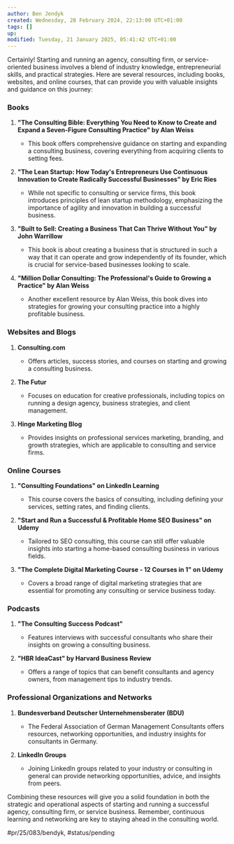 ```yaml
---
author: Ben Jendyk
created: Wednesday, 28 February 2024, 22:13:00 UTC+01:00
tags: []
up:
modified: Tuesday, 21 January 2025, 05:41:42 UTC+01:00
---
```


Certainly! Starting and running an agency, consulting firm, or service-oriented business involves a blend of industry knowledge, entrepreneurial skills, and practical strategies. Here are several resources, including books, websites, and online courses, that can provide you with valuable insights and guidance on this journey:

### Books

1. **"The Consulting Bible: Everything You Need to Know to Create and Expand a Seven-Figure Consulting Practice" by Alan Weiss**
	- This book offers comprehensive guidance on starting and expanding a consulting business, covering everything from acquiring clients to setting fees.

2. **"The Lean Startup: How Today's Entrepreneurs Use Continuous Innovation to Create Radically Successful Businesses" by Eric Ries**
	- While not specific to consulting or service firms, this book introduces principles of lean startup methodology, emphasizing the importance of agility and innovation in building a successful business.

3. **"Built to Sell: Creating a Business That Can Thrive Without You" by John Warrillow**
	- This book is about creating a business that is structured in such a way that it can operate and grow independently of its founder, which is crucial for service-based businesses looking to scale.

4. **"Million Dollar Consulting: The Professional's Guide to Growing a Practice" by Alan Weiss**
	- Another excellent resource by Alan Weiss, this book dives into strategies for growing your consulting practice into a highly profitable business.

### Websites and Blogs

1. **Consulting.com**
	- Offers articles, success stories, and courses on starting and growing a consulting business.

2. **The Futur**
	- Focuses on education for creative professionals, including topics on running a design agency, business strategies, and client management.

3. **Hinge Marketing Blog**
	- Provides insights on professional services marketing, branding, and growth strategies, which are applicable to consulting and service firms.

### Online Courses

1. **"Consulting Foundations" on LinkedIn Learning**
	- This course covers the basics of consulting, including defining your services, setting rates, and finding clients.

2. **"Start and Run a Successful & Profitable Home SEO Business" on Udemy**
	- Tailored to SEO consulting, this course can still offer valuable insights into starting a home-based consulting business in various fields.

3. **"The Complete Digital Marketing Course - 12 Courses in 1" on Udemy**
	- Covers a broad range of digital marketing strategies that are essential for promoting any consulting or service business today.

### Podcasts

1. **"The Consulting Success Podcast"**
	- Features interviews with successful consultants who share their insights on growing a consulting business.

2. **"HBR IdeaCast" by Harvard Business Review**
	- Offers a range of topics that can benefit consultants and agency owners, from management tips to industry trends.

### Professional Organizations and Networks

1. **Bundesverband Deutscher Unternehmensberater (BDU)**
	- The Federal Association of German Management Consultants offers resources, networking opportunities, and industry insights for consultants in Germany.

2. **LinkedIn Groups**
	- Joining LinkedIn groups related to your industry or consulting in general can provide networking opportunities, advice, and insights from peers.

Combining these resources will give you a solid foundation in both the strategic and operational aspects of starting and running a successful agency, consulting firm, or service business. Remember, continuous learning and networking are key to staying ahead in the consulting world.


#pr/25/083/bendyk, #status/pending